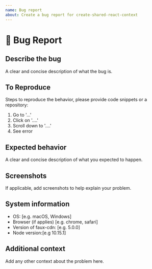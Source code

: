 ```yaml
---
name: Bug report
about: Create a bug report for create-shared-react-context
---
```


# 🐞 Bug Report

## Describe the bug

A clear and concise description of what the bug is.

## To Reproduce

Steps to reproduce the behavior, please provide code snippets or a repository:

1. Go to '...'
2. Click on '....'
3. Scroll down to '....'
4. See error

## Expected behavior

A clear and concise description of what you expected to happen.

## Screenshots

If applicable, add screenshots to help explain your problem.

## System information

- OS: [e.g. macOS, Windows]
- Browser (if applies) [e.g. chrome, safari]
- Version of faux-cdn: [e.g. 5.0.0]
- Node version:[e.g 10.15.1]

## Additional context

Add any other context about the problem here.